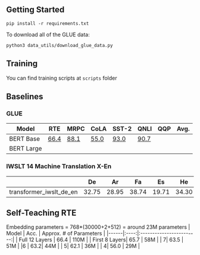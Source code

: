 ## Getting Started
`pip install -r requirements.txt`

To download all of the GLUE data: 

`python3 data_utils/download_glue_data.py`

## Training
You can find training scripts at `scripts` folder

## Baselines

### GLUE

| Model     | RTE   | MRPC | CoLA | SST-2 |QNLI  | QQP | Avg. |
|-----------|-------|-------|------|-------|------|-----| ---- |
| BERT Base |  [66.4](https://wandb.ai/dogtooooth/bert-glue-distillation/runs/tqzux47h) |  [88.1](https://wandb.ai/dogtooooth/bert-glue-distillation/runs/7i9jk5x7) | [55.0](https://wandb.ai/dogtooooth/bert-glue-distillation/runs/5t6wzhx0) | [93.0](https://wandb.ai/dogtooooth/bert-glue-distillation/runs/tqzux47h)  | [90.7](https://wandb.ai/dogtooooth/bert-glue-distillation/runs/w5xy7qj5) |     |      |
| BERT Large|       |       |      |       |      |     |      |

### IWSLT 14 Machine Translation X-En
|   | De | Ar | Fa | Es | He |
|---|:--:|:--:|:--:|:--:|:--:|
|transformer_iwslt_de_en | 32.75 | 28.95 | 38.74| 19.71| 34.30|

## Self-Teaching RTE
Embedding parameters = 768*(30000+2+512) = around 23M parameters 
| Model  | Acc. | Approx. # of Parameters  |
|------|:----:|:------------------------:|
| Full 12 Layers  | 66.4 |           110M          |
| First 8 Layers| 65.7  | 58M |
| 7| 63.5 | 51M |
|6 | 63.2| 44M | 
| 5| 62.1 | 36M | 
| 4| 56.0 | 29M |

    
